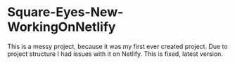 # Square-Eyes-New-WorkingOnNetlify


This is a messy project, because it was my first ever created project. Due to project structure I had issues with it on Netlify. This is fixed, latest version.
